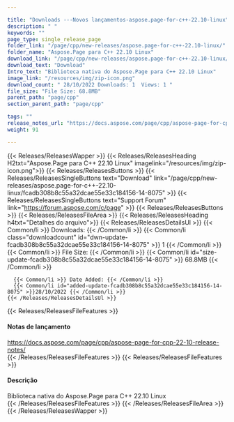 ```yaml
---

title: "Downloads ---Novos lançamentos-aspose.page-for-c++-22.10-linux"
description: " "
keywords: ""
page_type: single_release_page
folder_link: "/page/cpp/new-releases/aspose.page-for-c++-22.10-linux/"
folder_name: "Aspose.Page para C++ 22.10 Linux"
download_link: "/page/cpp/new-releases/aspose.page-for-c++-22.10-linux/fcadb308b8c55a32dcae55e33c184156-14-8075"
download_text: "Download"
Intro_text: "Biblioteca nativa do Aspose.Page para C++ 22.10 Linux"
image_link: "/resources/img/zip-icon.png"
download_count: " 28/10/2022 Downloads: 1  Views: 1 "
file_size: "File Size: 68.8MB"
parent_path: "page/cpp"
section_parent_path: "page/cpp"

tags: ""
release_notes_url: "https://docs.aspose.com/page/cpp/aspose-page-for-cpp-22-10-release-notes/"
weight: 91

---
```


{{< Releases/ReleasesWapper >}}
  {{< Releases/ReleasesHeading H2txt="Aspose.Page para C++ 22.10 Linux" imagelink="/resources/img/zip-icon.png">}}
  {{< Releases/ReleasesButtons >}}
    {{< Releases/ReleasesSingleButtons text="Download" link="/page/cpp/new-releases/aspose.page-for-c++-22.10-linux/fcadb308b8c55a32dcae55e33c184156-14-8075" >}}
    {{< Releases/ReleasesSingleButtons text="Support Forum" link="https://forum.aspose.com/c/page" >}}
  {{< Releases/ReleasesButtons >}}
  {{< Releases/ReleasesFileArea >}}
    {{< Releases/ReleasesHeading h4txt="Detalhes do arquivo">}}
    {{< Releases/ReleasesDetailsUl >}}
      {{< Common/li >}} Downloads: {{< /Common/li >}}
      {{< Common/li class="downloadcount" id="dwn-update-fcadb308b8c55a32dcae55e33c184156-14-8075" >}} 1 {{< /Common/li >}}
      {{< Common/li >}} File Size: {{< /Common/li >}}
      {{< Common/li id="size-update-fcadb308b8c55a32dcae55e33c184156-14-8075" >}} 68.8MB {{< /Common/li >}}

      {{< Common/li >}} Date Added: {{< /Common/li >}}
      {{< Common/li id="added-update-fcadb308b8c55a32dcae55e33c184156-14-8075" >}}28/10/2022 {{< /Common/li >}}
    {{< /Releases/ReleasesDetailsUl >}}

  {{< Releases/ReleasesFileFeatures >}}
      <h4>Notas de lançamento</h4><div> <a href='https://docs.aspose.com/page/cpp/aspose-page-for-cpp-22-10-release-notes/'>https://docs.aspose.com/page/cpp/aspose-page-for-cpp-22-10-release-notes/</a></div>
  {{< /Releases/ReleasesFileFeatures >}}
  {{< Releases/ReleasesFileFeatures >}}
      <h4>Descrição</h4><div class="HTMLDescription"> Biblioteca nativa do Aspose.Page para C++ 22.10 Linux</div>
  {{< /Releases/ReleasesFileFeatures >}}
 {{< /Releases/ReleasesFileArea >}}
{{< /Releases/ReleasesWapper >}}



